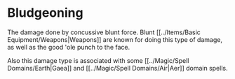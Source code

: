 # Bludgeoning

The damage done by concussive blunt force. Blunt [[../Items/Basic Equipment/Weapons\|Weapons]] are known for doing this type of damage, as well as the good 'ole punch to the face.

Also this damage type is associated with some [[../Magic/Spell Domains/Earth\|Gaea]] and [[../Magic/Spell Domains/Air\|Aer]] domain spells.